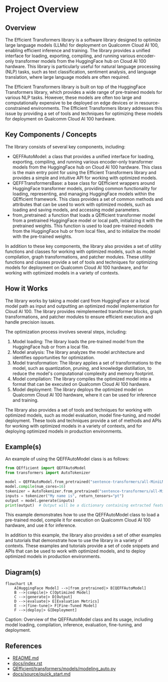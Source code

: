 # Project Overview
## Overview
The Efficient Transformers library is a software library designed to optimize large language models (LLMs) for deployment on Qualcomm Cloud AI 100, enabling efficient inference and training. The library provides a unified interface for loading, exporting, compiling, and running various encoder-only transformer models from the HuggingFace hub on Cloud AI 100 hardware. This library is particularly useful for natural language processing (NLP) tasks, such as text classification, sentiment analysis, and language translation, where large language models are often required.

The Efficient Transformers library is built on top of the HuggingFace Transformers library, which provides a wide range of pre-trained models for various NLP tasks. However, these models are often too large and computationally expensive to be deployed on edge devices or in resource-constrained environments. The Efficient Transformers library addresses this issue by providing a set of tools and techniques for optimizing these models for deployment on Qualcomm Cloud AI 100 hardware.

## Key Components / Concepts
The library consists of several key components, including:
* QEFFAutoModel: a class that provides a unified interface for loading, exporting, compiling, and running various encoder-only transformer models from the HuggingFace hub on Cloud AI 100 hardware. This class is the main entry point for using the Efficient Transformers library and provides a simple and intuitive API for working with optimized models.
* QEFFTransformersBase: a base class for QEfficient wrappers around HuggingFace transformer models, providing common functionality for loading, representing, and managing HuggingFace models within the QEfficient framework. This class provides a set of common methods and attributes that can be used to work with optimized models, such as loading and saving models, and accessing model parameters.
* from_pretrained: a function that loads a QEfficient transformer model from a pretrained HuggingFace model or local path, initializing it with the pretrained weights. This function is used to load pre-trained models from the HuggingFace hub or from local files, and to initialize the model with the pre-trained weights.

In addition to these key components, the library also provides a set of utility functions and classes for working with optimized models, such as model compilation, graph transformations, and patcher modules. These utility functions and classes provide a set of tools and techniques for optimizing models for deployment on Qualcomm Cloud AI 100 hardware, and for working with optimized models in a variety of contexts.

## How it Works
The library works by taking a model card from HuggingFace or a local model path as input and outputting an optimized model implementation for Cloud AI 100. The library provides reimplemented transformer blocks, graph transformations, and patcher modules to ensure efficient execution and handle precision issues.

The optimization process involves several steps, including:
1. Model loading: The library loads the pre-trained model from the HuggingFace hub or from a local file.
2. Model analysis: The library analyzes the model architecture and identifies opportunities for optimization.
3. Model transformation: The library applies a set of transformations to the model, such as quantization, pruning, and knowledge distillation, to reduce the model's computational complexity and memory footprint.
4. Model compilation: The library compiles the optimized model into a format that can be executed on Qualcomm Cloud AI 100 hardware.
5. Model deployment: The library deploys the optimized model on Qualcomm Cloud AI 100 hardware, where it can be used for inference and training.

The library also provides a set of tools and techniques for working with optimized models, such as model evaluation, model fine-tuning, and model deployment. These tools and techniques provide a set of methods and APIs for working with optimized models in a variety of contexts, and for deploying optimized models in production environments.

## Example(s)
An example of using the QEFFAutoModel class is as follows:
```python
from QEfficient import QEFFAutoModel
from transformers import AutoTokenizer

model = QEFFAutoModel.from_pretrained("sentence-transformers/all-MiniLM-L6-v2", pooling="mean")
model.compile(num_cores=16)
tokenizer = AutoTokenizer.from_pretrained("sentence-transformers/all-MiniLM-L6-v2")
inputs = tokenizer("My name is", return_tensors="pt")
output = model.generate(inputs)
print(output)  # Output will be a dictionary containing extracted features.
```
This example demonstrates how to use the QEFFAutoModel class to load a pre-trained model, compile it for execution on Qualcomm Cloud AI 100 hardware, and use it for inference.

In addition to this example, the library also provides a set of other examples and tutorials that demonstrate how to use the library in a variety of contexts. These examples and tutorials provide a set of code snippets and APIs that can be used to work with optimized models, and to deploy optimized models in production environments.

## Diagram(s)
```mermaid
flowchart LR
    A[HuggingFace Model] -->|from_pretrained|> B[QEFFAutoModel]
    B -->|compile|> C[Optimized Model]
    C -->|generate|> D[Output]
    D -->|evaluate|> E[Evaluation Metrics]
    E -->|fine-tune|> F[Fine-Tuned Model]
    F -->|deploy|> G[Deployment]
```
Caption: Overview of the QEFFAutoModel class and its usage, including model loading, compilation, inference, evaluation, fine-tuning, and deployment.

## References
* [README.md](README.md)
* [docs/index.rst](docs/index.rst)
* [QEfficient/transformers/models/modeling_auto.py](QEfficient/transformers/models/modeling_auto.py)
* [docs/source/quick_start.md](docs/source/quick_start.md)